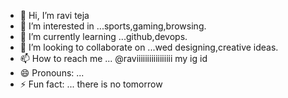 - 👋 Hi, I’m ravi teja
- 👀 I’m interested in ...sports,gaming,browsing.
- 🌱 I’m currently learning ...github,devops.
- 💞️ I’m looking to collaborate on ...wed designing,creative ideas.
- 📫 How to reach me ... @raviiiiiiiiiiiiiiiii my ig id
- 😄 Pronouns: ...
- ⚡ Fun fact: ... there is no tomorrow 

<!---
padalaraviteja/padalaraviteja is a ✨ special ✨ repository because its `README.md` (this file) appears on your GitHub profile.
You can click the Preview link to take a look at your changes.
--->
